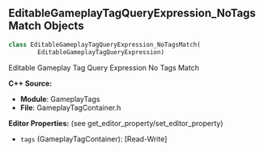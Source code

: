 ## EditableGameplayTagQueryExpression_NoTagsMatch Objects

```python
class EditableGameplayTagQueryExpression_NoTagsMatch(
        EditableGameplayTagQueryExpression)
```

Editable Gameplay Tag Query Expression No Tags Match

**C++ Source:**

- **Module**: GameplayTags
- **File**: GameplayTagContainer.h

**Editor Properties:** (see get_editor_property/set_editor_property)

- ``tags`` (GameplayTagContainer):  [Read-Write]

<a id="unreal.EditableGameplayTagQueryExpression_AnyExprMatch"></a>